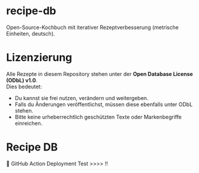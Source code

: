 # recipe-db
Open-Source-Kochbuch mit iterativer Rezeptverbesserung (metrische Einheiten, deutsch).  

# Lizenzierung  
Alle Rezepte in diesem Repository stehen unter der **Open Database License (ODbL) v1.0**.  
Dies bedeutet:  
- Du kannst sie frei nutzen, verändern und weitergeben.  
- Falls du Änderungen veröffentlichst, müssen diese ebenfalls unter ODbL stehen.  
- Bitte keine urheberrechtlich geschützten Texte oder Markenbegriffe einreichen.

# Recipe DB  
🚀 GitHub Action Deployment Test >>>> !!
  

